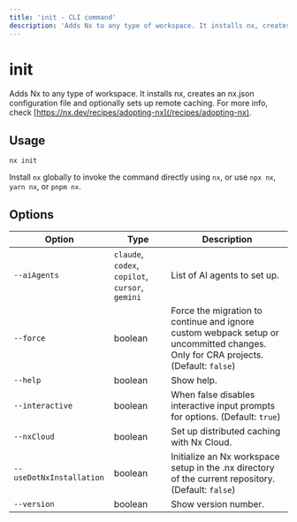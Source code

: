 ```yaml
---
title: 'init - CLI command'
description: 'Adds Nx to any type of workspace. It installs nx, creates an nx.json configuration file and optionally sets up remote caching. For more info, check https://nx.dev/recipes/adopting-nx.'
---
```


# init

Adds Nx to any type of workspace. It installs nx, creates an nx.json configuration file and optionally sets up remote caching. For more info, check [https://nx.dev/recipes/adopting-nx](/recipes/adopting-nx).

## Usage

```shell
nx init
```

Install `nx` globally to invoke the command directly using `nx`, or use `npx nx`, `yarn nx`, or `pnpm nx`.

## Options

| Option                   | Type                                             | Description                                                                                                                       |
| ------------------------ | ------------------------------------------------ | --------------------------------------------------------------------------------------------------------------------------------- |
| `--aiAgents`             | `claude`, `codex`, `copilot`, `cursor`, `gemini` | List of AI agents to set up.                                                                                                      |
| `--force`                | boolean                                          | Force the migration to continue and ignore custom webpack setup or uncommitted changes. Only for CRA projects. (Default: `false`) |
| `--help`                 | boolean                                          | Show help.                                                                                                                        |
| `--interactive`          | boolean                                          | When false disables interactive input prompts for options. (Default: `true`)                                                      |
| `--nxCloud`              | boolean                                          | Set up distributed caching with Nx Cloud.                                                                                         |
| `--useDotNxInstallation` | boolean                                          | Initialize an Nx workspace setup in the .nx directory of the current repository. (Default: `false`)                               |
| `--version`              | boolean                                          | Show version number.                                                                                                              |

